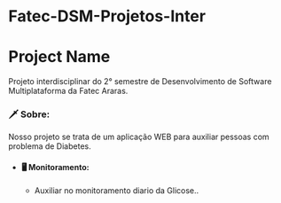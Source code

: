 # Fatec-DSM-Projetos-Inter

# Project Name

Projeto interdisciplinar do 2° semestre de Desenvolvimento de Software Multiplataforma da Fatec Araras.

### 🗡 Sobre:

Nosso projeto se trata de um aplicação WEB para auxiliar pessoas com problema de Diabetes. 


* #### 🖥 Monitoramento:
    * Auxiliar no monitoramento diario da Glicose..
